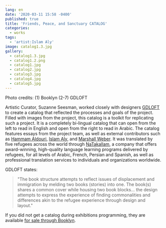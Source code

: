 ```yaml
---
lang: en
date: '2020-03-11 15:58 -0400'
published: true
title: 'Friends, Peace, and Sanctuary CATALOG'
categories:
  - works
tags:
  - 'artist:Islam Aly'
image: catalog1.3.jpg
gallery:
  - catalog1.3.jpg
  - catalog1.2.png
  - catalog1.jpg
  - catalog2.jpg
  - catalog3.jpg
  - catalog4.jpg
  - catalog5.jpg
---
```

Photo credits: (1) Booklyn (2-7) GDLOFT

Artistic Curator, Suzanne Seesman, worked closely with designers [GDLOFT](https://www.gdloft.com/) to create a catalog that reflected the processes and goals of the project. Filled with images from the project, this catalog is a toolkit for replicating such a project. It is a completely bi-lingual catalog that can open from the left to read in English and open from the right to read in Arabic.  The catalog features essays from the project team, as well as external contributors such as [Hammam Aldouri](https://liberalarts.temple.edu/academics/faculty/aldouri-hammam), [Islam Aly](https://www.islamaly.com/), and [Marshall Weber](https://booklyn.org/archive/index.php/Detail/Entity/Show/entity_id/792).  It was translated by five refugees across the world through [NaTakallam](https://natakallam.com/), a company that offers award-winning, high-quality language learning programs delivered by refugees, for all levels of Arabic, French, Persian and Spanish, as well as professional translation services to individuals and organizations worldwide. 

GDLOFT states: 
> "The book structure attempts to reflect issues of displacement and immigration by melding two books (stories) into one. The book(s) shares a common cover while housing two book blocks... the design attempts to express the experience of finding commonalities and differences akin to the refugee experience through design and layout."

If you did not get a catalog during exhibitions programming, they are available [for sale through Booklyn](https://shop.booklyn.org/product/friends-peace-and-sanctuary/).
